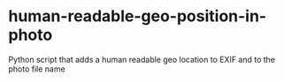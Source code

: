 # human-readable-geo-position-in-photo
Python script that adds a human readable geo location to EXIF and to the photo file name
